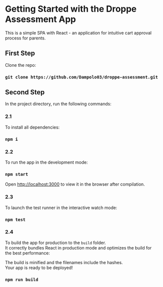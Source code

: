 # Getting Started with the Droppe Assessment App

This is a simple SPA with React - an application for intuitive cart approval process for parents.

## First Step

Clone the repo:

### `git clone https://github.com/Dampolo03/droppe-assessment.git`

## Second Step

In the project directory, run the following commands:

### 2.1

To install all dependencies:

### `npm i`

### 2.2

To run the app in the development mode:

### `npm start`

Open [http://localhost:3000](http://localhost:3000) to view it in the browser after compilation.

### 2.3

To launch the test runner in the interactive watch mode:

### `npm test`

### 2.4

To build the app for production to the `build` folder.\
It correctly bundles React in production mode and optimizes the build for the best performance:

The build is minified and the filenames include the hashes.\
Your app is ready to be deployed!

### `npm run build`
